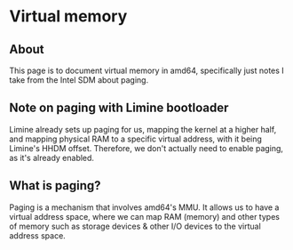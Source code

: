 # Virtual memory
## About
This page is to document virtual memory in amd64, specifically just notes I take from the Intel SDM about paging.
## Note on paging with Limine bootloader
Limine already sets up paging for us, mapping the kernel at a higher half, and mapping physical RAM to a specific virtual address, with it being Limine's HHDM offset. Therefore, we don't actually need to enable paging, as it's already enabled.
## What is paging?
Paging is a mechanism that involves amd64's MMU. It allows us to have a virtual address space, where we can map RAM (memory) and other types of memory such as storage devices & other I/O devices to the virtual address space.